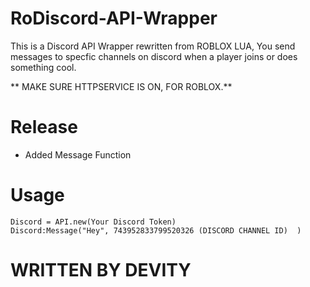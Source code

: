 # RoDiscord-API-Wrapper
This is a Discord API Wrapper rewritten from ROBLOX LUA, You send messages to specfic channels on discord when a player joins or does something cool.

** MAKE SURE HTTPSERVICE IS ON, FOR ROBLOX.**

# Release
- Added Message Function

# Usage
```
Discord = API.new(Your Discord Token)
Discord:Message("Hey", 743952833799520326 (DISCORD CHANNEL ID)  )
```

# WRITTEN BY DEVITY


